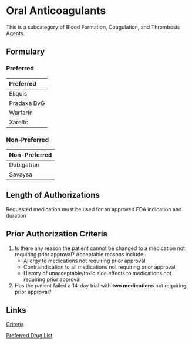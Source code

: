 # Oral Anticoagulants

This is a subcategory of Blood Formation, Coagulation, and Thrombosis Agents.

## Formulary

### Preferred

| Preferred   |
| :---------- |
| Eliquis     |
| Pradaxa BvG |
| Warfarin    |
| Xarelto     |

### Non-Preferred

| Non-Preferred |
| :------------ |
| Dabigatran    |
| Savaysa       |

## Length of Authorizations

Requested medication must be used for an approved FDA indication and duration

## Prior Authorization Criteria

1.  Is there any reason the patient cannot be changed to a medication not requiring prior approval? Acceptable reasons include:
    -   Allergy to medications not requiring prior approval
    -   Contraindication to all medications not requiring prior approval
    -   History of unacceptable/toxic side effects to medications not requiring prior approval
2.  Has the patient failed a 14-day trial with **two medications** not requiring prior approval?

## Links

[Criteria](https://pharmacy.medicaid.ohio.gov/sites/default/files/20221001_UPDL_Criteria_APPROVED.pdf#page=14)

[Preferred Drug List](https://pharmacy.medicaid.ohio.gov/sites/default/files/20221001_UPDL_APPROVED_.pdf#page=9)

